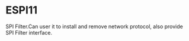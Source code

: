 # ESPI11
SPI Filter.Can user it to install and remove network protocol, also provide SPI Filter interface.
